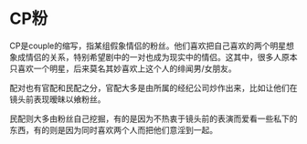 # CP粉

CP是couple的缩写，指某组假象情侣的粉丝。他们喜欢把自己喜欢的两个明星想象成情侣的关系，特别希望剧中的一对也成为现实中的情侣。这其中，很多人原本只喜欢一个明星，后来莫名其妙喜欢上这个人的绯闻男/女朋友。 

配对也有官配和民配之分，官配大多是由所属的经纪公司炒作出来，比如让他们在镜头前表现暧昧以飨粉丝。 

民配则大多由粉丝自己挖掘，有的是因为不热衷于镜头前的表演而爱看一些私下的东西，有的则是因为同时喜欢两个人而把他们意淫到一起。
